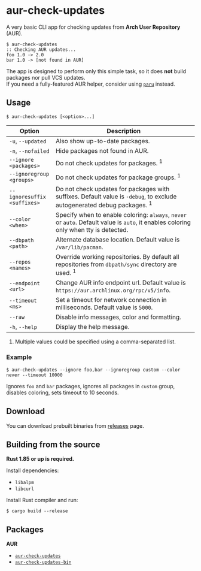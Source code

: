 # aur-check-updates

A very basic CLI app for checking updates from **Arch User Repository** (AUR).

    $ aur-check-updates
    :: Checking AUR updates...
    foo 1.0 -> 2.0
    bar 1.0 -> [not found in AUR]

The app is designed to perform only this simple task, so it does **not** build packages nor pull VCS updates.  
If you need a fully-featured AUR helper, consider using [`paru`](https://github.com/morganamilo/paru) instead.

## Usage

    $ aur-check-updates [<option>...]

| Option                      | Description                                                                                                                           |
| --------------------------- | ------------------------------------------------------------------------------------------------------------------------------------- |
| `-u`, `--updated`           | Also show up-to-date packages.                                                                                                        |
| `-n`, `--nofailed`          | Hide packages not found in AUR.                                                                                                       |
| `--ignore <packages>`       | Do not check updates for packages. <sup>1</sup>                                                                                       |
| `--ignoregroup <groups>`    | Do not check updates for package groups. <sup>1</sup>                                                                                 |
| `--ignoresuffix <suffixes>` | Do not check updates for packages with suffixes. Default value is `-debug`, to exclude autogenerated debug packages. <sup>1</sup>     |
| `--color <when>`            | Specify when to enable coloring: `always`, `never` or `auto`. Default value is `auto`, it enables coloring only when tty is detected. |
| `--dbpath <path>`           | Alternate database location. Default value is `/var/lib/pacman`.                                                                      |
| `--repos <names>`           | Override working repositories. By default all repositories from `dbpath/sync` directory are used. <sup>1</sup>                        |
| `--endpoint <url>`          | Change AUR info endpoint url. Default value is `https://aur.archlinux.org/rpc/v5/info`.                                               |
| `--timeout <ms>`            | Set a timeout for network connection in milliseconds. Default value is `5000`.                                                        |
| `--raw`                     | Disable info messages, color and formatting.                                                                                          |
| `-h`, `--help`              | Display the help message.                                                                                                             |

1. Multiple values could be specified using a comma-separated list.

### Example

    $ aur-check-updates --ignore foo,bar --ignoregroup custom --color never --timeout 10000

Ignores `foo` and `bar` packages, ignores all packages in `custom` group, disables coloring, sets timeout to 10 seconds.

## Download

You can download prebuilt binaries from [releases](https://github.com/HanabishiRecca/aur-check-updates/releases) page.

## Building from the source

**Rust 1.85 or up is required.**

Install dependencies:

-   `libalpm`
-   `libcurl`

Install Rust compiler and run:

    $ cargo build --release

## Packages

**AUR**

-   [`aur-check-updates`](https://aur.archlinux.org/packages/aur-check-updates)
-   [`aur-check-updates-bin`](https://aur.archlinux.org/packages/aur-check-updates-bin)
